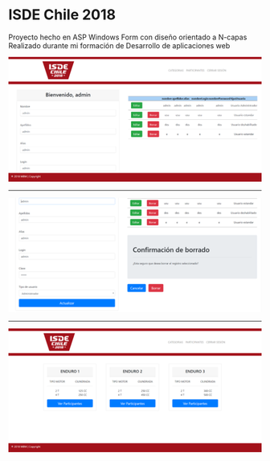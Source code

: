 # ISDE Chile 2018
Proyecto hecho en ASP Windows Form con diseño orientado a N-capas <br>
Realizado durante mi formación de Desarrollo de aplicaciones web<br>

<img src="admin.PNG" />
<hr>
<img src="admin2.PNG" />
<hr>
<img src="categoriasPNG.PNG" />
